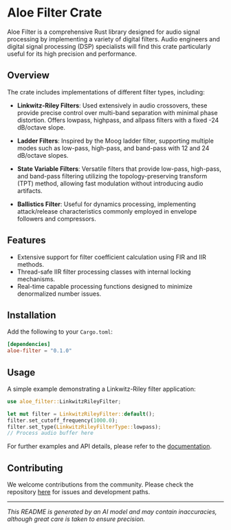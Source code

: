 # Aloe Filter Crate

Aloe Filter is a comprehensive Rust library designed for audio signal processing by implementing a variety of digital filters. Audio engineers and digital signal processing (DSP) specialists will find this crate particularly useful for its high precision and performance.

## Overview

The crate includes implementations of different filter types, including:

- **Linkwitz-Riley Filters**: Used extensively in audio crossovers, these provide precise control over multi-band separation with minimal phase distortion. Offers lowpass, highpass, and allpass filters with a fixed -24 dB/octave slope.
  
- **Ladder Filters**: Inspired by the Moog ladder filter, supporting multiple modes such as low-pass, high-pass, and band-pass with 12 and 24 dB/octave slopes.

- **State Variable Filters**: Versatile filters that provide low-pass, high-pass, and band-pass filtering utilizing the topology-preserving transform (TPT) method, allowing fast modulation without introducing audio artifacts.

- **Ballistics Filter**: Useful for dynamics processing, implementing attack/release characteristics commonly employed in envelope followers and compressors.

## Features

- Extensive support for filter coefficient calculation using FIR and IIR methods.
- Thread-safe IIR filter processing classes with internal locking mechanisms.
- Real-time capable processing functions designed to minimize denormalized number issues.

## Installation

Add the following to your `Cargo.toml`:

```toml
[dependencies]
aloe-filter = "0.1.0"
```

## Usage

A simple example demonstrating a Linkwitz-Riley filter application:

```rust
use aloe_filter::LinkwitzRileyFilter;

let mut filter = LinkwitzRileyFilter::default();
filter.set_cutoff_frequency(1000.0);
filter.set_type(LinkwitzRileyFilterType::lowpass);
// Process audio buffer here
```

For further examples and API details, please refer to the [documentation](https://docs.rs/aloe-filter).

## Contributing

We welcome contributions from the community. Please check the repository [here](https://github.com/klebs6/aloe-rs) for issues and development paths.

---

*This README is generated by an AI model and may contain inaccuracies, although great care is taken to ensure precision.*